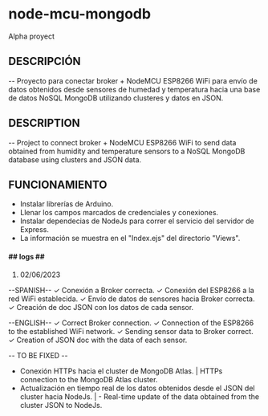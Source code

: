 # node-mcu-mongodb
Alpha proyect

## DESCRIPCIÓN ##
-- Proyecto para conectar broker + NodeMCU ESP8266 WiFi para envío de datos obtenidos desde sensores 
de humedad y temperatura hacia una base de datos NoSQL MongoDB utilizando clusteres y datos en JSON.

## DESCRIPTION ##

-- Project to connect broker + NodeMCU ESP8266 WiFi to send data obtained from humidity and temperature sensors 
to a NoSQL MongoDB database using clusters and JSON data.


## FUNCIONAMIENTO ##

- Instalar librerías de Arduino.
- Llenar los campos marcados de credenciales y conexiones.
- Instalar dependecias de NodeJs para correr el servicio del servidor de Express.
- La información se muestra en el "Index.ejs" del directorio "Views".


#### ## logs ## #####

1. 02/06/2023

--SPANISH--
✓ Conexión a Broker correcta.
✓ Conexión del ESP8266 a la red WiFi establecida.
✓ Envío de datos de sensores hacia Broker correcta.
✓ Creación de doc JSON con los datos de cada sensor.

--ENGLISH--
✓ Correct Broker connection.
✓ Connection of the ESP8266 to the established WiFi network.
✓ Sending sensor data to Broker correct.
✓ Creation of JSON doc with the data of each sensor.

-- TO BE FIXED --

- Conexión HTTPs hacia el cluster de MongoDB Atlas. | HTTPs connection to the MongoDB Atlas cluster.
- Actualización en tiempo real de los datos obtenidos desde el JSON del cluster hacia NodeJs. | - Real-time update of the data obtained from the
  cluster JSON to NodeJs.
